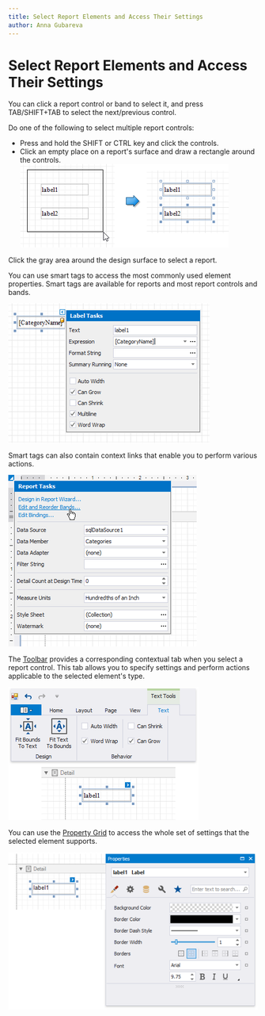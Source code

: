 ```yaml
---
title: Select Report Elements and Access Their Settings
author: Anna Gubareva
---
```

# Select Report Elements and Access Their Settings

You can click a report control or band to select it, and press TAB/SHIFT+TAB to select the next/previous control. 

Do one of the following to select multiple report controls:
* Press and hold the SHIFT or CTRL key and click the controls.
* Click an empty place on a report's surface and draw a rectangle around the controls.
    ![](../../../../../images/eurd-win-select-multiple-report-controls.png)

Click the gray area around the design surface to select a report.

You can use smart tags to access the most commonly used element properties. Smart tags are available for reports and most report controls and bands.

![](../../../../../images/eurd-win-report-control-smart-tag.png)

Smart tags can also contain context links that enable you to perform various actions.

![](../../../../../images/eurd-win-report-smart-tag.png)

The [Toolbar](../../report-designer-tools/toolbar.md) provides a corresponding contextual tab when you select a report control. This tab allows you to specify settings and perform actions applicable to the selected element's type.

![](../../../../../images/eurd-win-report-control-contextual-tab.png)

You can use the [Property Grid](../../report-designer-tools/ui-panels/property-grid.md) to access the whole set of settings that the selected element supports.

![](../../../../../images/eurd-win-report-control-property-grid.png)



